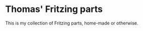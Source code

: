 Thomas' Fritzing parts
======================

This is my collection of Fritzing parts, home-made or otherwise.


